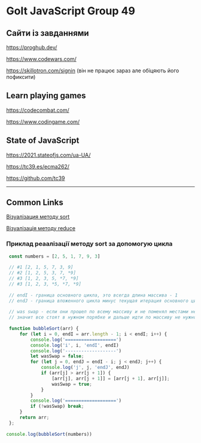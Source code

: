 # GoIt JavaScript Group 49

## Сайти із завданнями
https://proghub.dev/

https://www.codewars.com/

https://skillotron.com/signin (він не працює зараз але обіцяють його пофиксити)

## Learn playing games
https://codecombat.com/

https://www.codingame.com/


## State of JavaScript
https://2021.stateofjs.com/ua-UA/

https://tc39.es/ecma262/

https://github.com/tc39

-----------------------

## Common Links

[Візуалізация методу sort](https://www.hackerearth.com/practice/algorithms/sorting/bubble-sort/visualize/)

[Візуалізація методу reduce](http://reduce.surge.sh/)

### Приклад реаалізації методу sort за допомогую цикла
```js
 const numbers = [2, 5, 1, 7, 9, 3]
 
 // #1 [2, 1, 5, 7, 3, 9]
 // #2 [1, 2, 5, 3, 7, *9]
 // #3 [1, 2, 3, 5, *7, *9]
 // #3 [1, 2, 3, *5, *7, *9]
 
 // endI - граница основного цикла, это всегда длина массива - 1
 // endJ - граница вложенного цикла минус текущая итерация основного цикла
 
 // was swap - если они прошел по всему массиву и не поменял местами не один элемент
 // значит все стоят в нужном порябке и дальше идти по массиву не нужно
 
 function bubbleSort(arr) {
     for (let i = 0, endI = arr.length - 1; i < endI; i++) {
         console.log('===================')
         console.log('i', i, 'endI', endI)
         console.log('-------------------')
         let wasSwap = false;
         for (let j = 0, endJ = endI - i; j < endJ; j++) {
             console.log('j', j, 'endJ', endJ)
             if (arr[j] > arr[j + 1]) {
                 [arr[j], arr[j + 1]] = [arr[j + 1], arr[j]];
                 wasSwap = true;
             }
         }
         console.log('===================')
         if (!wasSwap) break;
     }
     return arr;
 };
 
console.log(bubbleSort(numbers))
```
